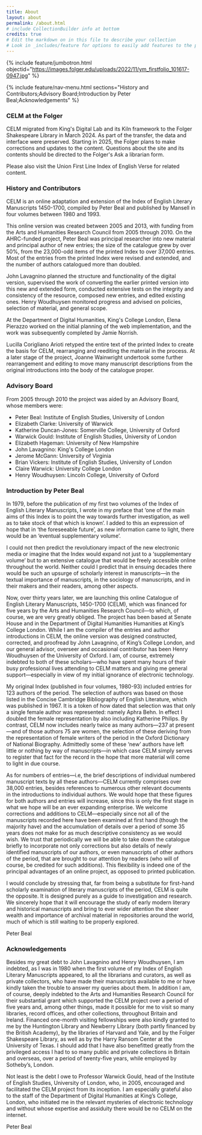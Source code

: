 ```yaml
---
title: About
layout: about
permalink: /about.html
# include CollectionBuilder info at bottom
credits: true
# Edit the markdown on in this file to describe your collection
# Look in _includes/feature for options to easily add features to the page
---
```


{% include feature/jumbotron.html objectid="https://images.folger.edu/uploads/2022/11/ym_firstfolio_101617-0947.jpg" %}

{% include feature/nav-menu.html sections="History and Contributors;Advisory Board;Introduction by Peter Beal;Acknowledgements" %}

### CELM at the Folger

CELM migrated from King's Digital Lab and its Kiln framework to the Folger Shakespeare Library in March 2024. As part of the transfer, the data and interface were preserved. Starting in 2025, the Folger plans to make corrections and updates to the content. Questions about the site and its contents should be directed to the Folger's Ask a librarian form.

Please also visit the Union First Line Index of English Verse for related content.

### History and Contributors

CELM is an online adaptation and extension of the Index of
English Literary Manuscripts 1450-1700, compiled by Peter Beal and
published by Mansell in four volumes between 1980 and 1993.

This online version was created between 2005 and 2013, with funding
from the Arts and Humanities Research Council from 2005 through 2010.
On the AHRC-funded project, Peter Beal was principal researcher into
new material and principal author of new entries; the size of the
catalogue grew by over 50%, from the 23,000-odd items of the printed
Index to over 37,000 entries. Most of the entries from the
printed Index were revised and extended, and the number of
authors catalogued more than doubled.

John Lavagnino planned the structure and functionality of the
digital version, supervised the work of converting the earlier printed
version into this new and extended form, conducted extensive tests on
the integrity and consistency of the resource, composed new entries,
and edited existing ones. Henry Woudhuysen monitored progress and
advised on policies, selection of material, and general scope.

At the Department of Digital Humanities, King's College London,
Elena Pierazzo worked on the initial planning of the web
implementation, and the work was subsequently completed by Jamie
Norrish.

Lucilla Corigliano Arioti retyped the entire text of the printed
Index to create the basis for CELM, rearranging and reediting
the material in the process. At a later stage of the project, Joanne
Wainwright undertook some further rearrangement and editing to move
many manuscript descriptions from the original introductions into the
body of the catalogue proper.

### Advisory Board

From 2005 through 2010 the project was aided by an Advisory Board,
whose members were:

* Peter Beal: Institute of English Studies, University of London
* Elizabeth Clarke: University of Warwick
* Katherine Duncan-Jones: Somerville College, University of Oxford
* Warwick Gould: Institute of English Studies, University of London
* Elizabeth Hageman: University of New Hampshire
* John Lavagnino: King's College London
* Jerome McGann: University of Virginia
* Brian Vickers: Institute of English Studies, University of London
* Claire Warwick: University College London
* Henry Woudhuysen: Lincoln College, University of Oxford

### Introduction by Peter Beal

In 1979, before the publication of my first two volumes of the
Index of English Literary Manuscripts, I wrote in my preface
that ‘one of the main aims of this Index is to point the way
towards further investigation, as well as to take stock of that which
is known’. I added to this an expression of hope that in ‘the
foreseeable future’, as new information came to light, there would be
an ‘eventual supplementary volume’.

I could not then predict the revolutionary impact of the new
electronic media or imagine that the Index would expand not
just to a ‘supplementary volume’ but to an extensive catalogue that
would be freely accessible online throughout the world. Neither could
I predict that in ensuing decades there would be such an upsurge of
scholarly interest in manuscripts—in the textual importance of
manuscripts, in the sociology of manuscripts, and in their makers and
their readers, among other aspects.
 
Now, over thirty years later, we are launching this online
Catalogue of English Literary Manuscripts, 1450-1700 (CELM), which
was financed for five years by the Arts and Humanities
Research Council—to which, of course, we are very greatly obliged. The
project has been based at Senate House and in the Department of
Digital Humanities Humanities at King’s College London. While I am the
compiler of the entries and author introductions in CELM, the online
version was designed constructed, corrected, and proofread by John
Lavagnino, of King’s College London, and our general advisor, overseer
and occasional contributor has been Henry Woudhuysen of the University
of Oxford. I am, of course, extremely indebted to both of these
scholars—who have spent many hours of their busy professional lives
attending to CELM matters and giving me general support—especially in
view of my initial ignorance of electronic technology.

My original Index (published in four volumes, 1980-93) included entries for
123 authors of the period. The selection of authors was based on those
listed in the Concise Cambridge
Bibliography of English Literature, which was published in 1967. It is
a token of how dated that selection was that only a single female author
was represented: namely Aphra Behn. In effect I doubled the female
representation by also including Katherine Philips. By contrast, CELM now
includes nearly twice as many authors—237 at present—and of
those authors 75 are women, the selection of these deriving from the
representation of female writers of the period in the Oxford Dictionary of National Biography. Admittedly some of
these ‘new’ authors have left little or nothing by way of manuscripts—in which case CELM simply serves to register that fact for the
record in the hope that more material will come to light in due
course.

As for numbers of entries—i.e, the brief descriptions of
individual numbered manuscript texts by all these authors—CELM
currently comprises over 38,000 entries, besides references to numerous other
relevant documents in the introductions to individual authors. We would
hope that these figures for both authors and entries will increase, since
this is only the first stage in what we hope will be an ever expanding
enterprise. We welcome corrections and additions to CELM—especially
since not all of the manuscripts recorded here have been examined at first
hand (though the majority have) and the accumulation of details over a
period of some 35 years does not make for as much descriptive consistency
as we would wish. We trust that periodically we will be able to take down
the catalogue briefly to incorporate not only corrections but also
details of newly identified manuscripts of our authors, or even manuscripts
of other authors of the period, that are brought to our attention by
readers (who will of course, be credited for such additions). This
flexibility is indeed one of the principal advantages of an online project,
as opposed to printed publication.

I would conclude by stressing
that, far from being a substitute for first-hand scholarly examination of
literary manuscripts of the period, CELM is quite the opposite. It is
designed purely as a guide to investigation and research. We sincerely hope
that it will encourage the study of early modern literary and historical
manuscripts and bring to ever wider attention the sheer wealth and importance
of archival material in repositories around the world, much of which is
still waiting to be properly explored.

Peter Beal



### Acknowledgements

Besides my great debt to John Lavagnino and
Henry Woudhuysen, I am indebted, as I was in 1980 when the first volume of
my Index of English Literary
Manuscripts appeared, to all the librarians and curators, as well as
private collectors, who have made their manuscripts available to me or have
kindly taken the trouble to answer my queries about them. In addition I am,
of course, deeply indebted to the Arts and Humanities Research Council for
their substantial grant which supported the CELM project over a period of
five years and, among other things, made it possible for me to visit so
many libraries, record offices, and other collections, throughout Britain
and Ireland. Financed one-month visiting fellowships were also kindly
granted to me by the Huntington Library and Newberry Library (both partly
financed by the British Academy), by the libraries of Harvard and Yale, and
by the Folger Shakespeare Library, as well as by the Harry Ransom Center at
the University of Texas. I should add that I have also benefitted greatly
from the privileged access I
had to so many public and private collections in Britain and overseas, over
a period of twenty-five years, while employed by Sotheby’s, London.

Not least is the debt I owe to Professor
Warwick Gould, head of the Institute of English Studies, University of
London, who, in 2005, encouraged and facilitated the CELM project from its
inception. I am especially grateful also to the staff of the Department of
Digital Humanities at King’s College, London, who initiated me in
the relevant mysteries of electronic technology and without whose expertise
and assiduity there would be no CELM on the internet.

Peter Beal
